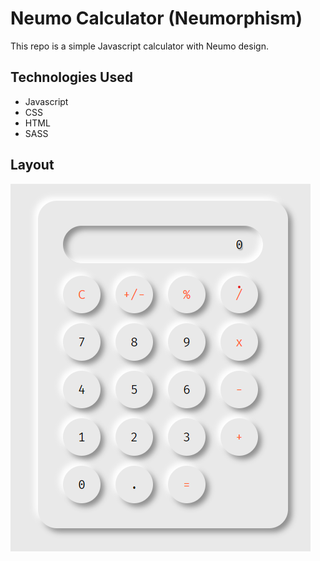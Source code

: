 # Neumo Calculator (Neumorphism)
This repo is a simple Javascript calculator with Neumo design.

## Technologies Used
 - Javascript
 - CSS
 - HTML
 - SASS

## Layout

![calculator](https://github.com/abass0/neumo-calculator/blob/master/css/calc.png)